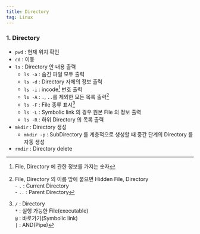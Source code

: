 ```yaml
---
title: Directory
tag: Linux
---
```


### 1. Directory

- `pwd` : 현재 위치 확인
- `cd` : 이동
- `ls` : Directory 안 내용 출력
  - `ls -a` : 숨긴 파일 모두 출력
  - `ls -d` : Directory 자체의 정보 출력
  - `ls -i` : incode[^incode] 번호 출력
  - `ls -A` : `.`, `..`를 제외한 모든 목록 출력[^2]
  - `ls -F` : File 종류 표시[^3]
  - `ls -L` : Symbolic link 의 경우 원본 File 의 정보 출력
  - `ls -R` : 하위 Directory 의 목록 출력
- `mkdir` : Directory 생성
  - `mkdir -p` : SubDirectory 를 계층적으로 생성할 때 중간 단계의 Directory 를 자동 생성
- `rmdir` : Directory delete

[^incode]: File, Directory 에 관한 정보를 가지는 숫자

[^2]: File, Directory 의 이름 앞에 붙으면 Hidden File, Directory <br> - `.` : Current Directory <br> - `..` : Parent Directory

[^3]: `/` : Directory <br> `*` : 실행 가능한 File(executable) <br> `@` : 바로가기(Symbolic link) <br> `|` : AND(Pipe)
